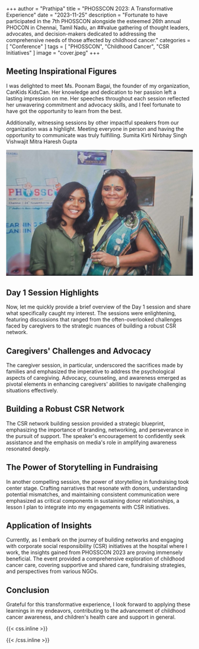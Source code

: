+++
author = "Prathipa"
title = "PHOSSCON 2023: A Transformative Experience"
date = "2023-11-25"
description = "Fortunate to have participated in the 7th PHOSSCON alongside the esteemed 26th annual PHOCON in Chennai, Tamil Nadu, an ##value gathering of thought leaders, advocates, and decision-makers dedicated to addressing the comprehensive needs of those affected by childhood cancer."
categories = [
    "Conference"
]
tags = [
    "PHOSSCON", "Childhood Cancer", "CSR Initiatives"
]
image = "cover.jpeg"
+++

## Meeting Inspirational Figures
I was delighted to meet Ms. Poonam Bagai, the founder of my organization, CanKids KidsCan. Her knowledge and dedication to her passion left a lasting impression on me. Her speeches throughout each session reflected her unwavering commitment and advocacy skills, and I feel fortunate to have got the opportunity to learn from the best.

Additionally, witnessing sessions by other impactful speakers from our organization was a highlight. Meeting everyone in person and having the opportunity to communicate was truly fulfilling. Sumita Kirti Nirbhay Singh Vishwajit Mitra Haresh Gupta

![](mam.jpeg)

## Day 1 Session Highlights
Now, let me quickly provide a brief overview of the Day 1 session and share what specifically caught my interest. The sessions were enlightening, featuring discussions that ranged from the often-overlooked challenges faced by caregivers to the strategic nuances of building a robust CSR network.

## Caregivers' Challenges and Advocacy
The caregiver session, in particular, underscored the sacrifices made by families and emphasized the imperative to address the psychological aspects of caregiving. Advocacy, counseling, and awareness emerged as pivotal elements in enhancing caregivers' abilities to navigate challenging situations effectively.

## Building a Robust CSR Network
The CSR network building session provided a strategic blueprint, emphasizing the importance of branding, networking, and perseverance in the pursuit of support. The speaker's encouragement to confidently seek assistance and the emphasis on media's role in amplifying awareness resonated deeply.

## The Power of Storytelling in Fundraising
In another compelling session, the power of storytelling in fundraising took center stage. Crafting narratives that resonate with donors, understanding potential mismatches, and maintaining consistent communication were emphasized as critical components in sustaining donor relationships, a lesson I plan to integrate into my engagements with CSR initiatives.

## Application of Insights

Currently, as I embark on the journey of building networks and engaging with corporate social responsibility (CSR) initiatives at the hospital where I work, the insights gained from PHOSSCON 2023 are proving immensely beneficial. The event provided a comprehensive exploration of childhood cancer care, covering supportive and shared care, fundraising strategies, and perspectives from various NGOs.

## Conclusion

Grateful for this transformative experience, I look forward to applying these learnings in my endeavors, contributing to the advancement of childhood cancer awareness, and children's health care and support in general.






{{< css.inline >}}
<style>
.canon { background: white; width: 100%; height: auto; }
</style>
{{< /css.inline >}}
